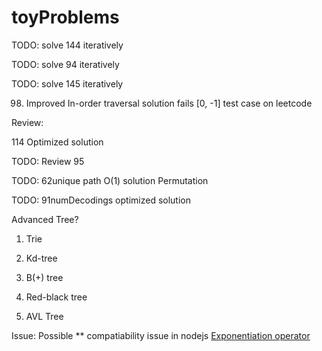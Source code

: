 # toyProblems
TODO: solve 144 iteratively

TODO: solve 94 iteratively

TODO: solve 145 iteratively

98. Improved In-order traversal solution fails [0, -1] test case on leetcode 

Review: 

114 Optimized solution

TODO: Review 95

TODO: 62unique path O(1) solution
Permutation

TODO: 91numDecodings optimized solution

Advanced Tree?

1. Trie

2. Kd-tree

3. B(+) tree

4. Red-black tree

5. AVL Tree


Issue:
Possible ** compatiability issue in nodejs
[Exponentiation operator](http://www.2ality.com/2016/02/exponentiation-operator.html)
